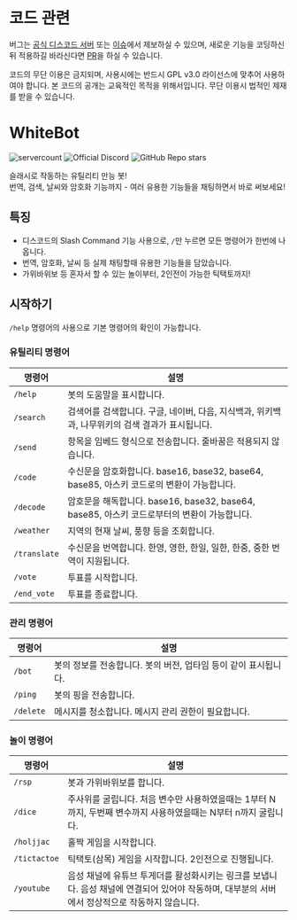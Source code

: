 # 코드 관련
버그는 [공식 디스코드 서버](https://github.com/dev-White-team/WhiteBot#%EA%B3%B5%EC%8B%9D-%EB%94%94%EC%8A%A4%EC%BD%94%EB%93%9C-%EC%84%9C%EB%B2%84) 또는 [이슈](https://github.com/dev-White-team/WhiteBot/issues)에서 제보하실 수 있으며, 새로운 기능을 코딩하신 뒤 적용하길 바라신다면 [PR](https://github.com/dev-White-team/WhiteBot/pulls)을 하실 수 있습니다.

코드의 무단 이용은 금지되며, 사용시에는 반드시 GPL v3.0 라이선스에 맞추어 사용하여야 합니다. 본 코드의 공개는 교육적인 목적을 위해서입니다. 무단 이용시 법적인 제재를 받을 수 있습니다.

# WhiteBot
![servercount](https://koreanbots.dev/api/widget/bots/servers/782777035898617886.svg?icon=true&scale=1&style=classic) ![Official Discord](https://img.shields.io/discord/795837553684774933?color=7289DA&label=Official%20Discord%20Server&logo=discord&logoColor=7289DA&link=https://discord.gg/aebSVBgzuG) ![GitHub Repo stars](https://img.shields.io/github/stars/dev-White-team/WhiteBot?style=social)

슬래시로 작동하는 유틸리티 만능 봇!\
번역, 검색, 날씨와 암호화 기능까지 - 여러 유용한 기능들을 채팅하면서 바로 써보세요!

## 특징
- 디스코드의 Slash Command 기능 사용으로, `/`만 누르면 모든 명령어가 한번에 나옵니다.
- 번역, 암호화, 날씨 등 실제 채팅할때 유용한 기능들을 담았습니다.
- 가위바위보 등 혼자서 할 수 있는 놀이부터, 2인전이 가능한 틱택토까지!

## 시작하기
`/help` 명령어의 사용으로 기본 명령어의 확인이 가능합니다.

### 유틸리티 명령어

|명령어|설명|
|---|---|
|`/help`|봇의 도움말을 표시합니다.|
|`/search`|검색어를 검색합니다. 구글, 네이버, 다음, 지식백과, 위키백과, 나무위키의 검색 결과가 표시됩니다.|
|`/send`|항목을 임베드 형식으로 전송합니다. 줄바꿈은 적용되지 않습니다.|
|`/code`|수신문을 암호화합니다. base16, base32, base64, base85, 아스키 코드로의 변환이 가능합니다.|
|`/decode`|암호문을 해독합니다. base16, base32, base64, base85, 아스키 코드로부터의 변환이 가능합니다.|
|`/weather`|지역의 현재 날씨, 풍향 등을 조회합니다.|
|`/translate`|수신문을 번역합니다. 한영, 영한, 한일, 일한, 한중, 중한 번역이 지원됩니다.|
|`/vote`|투표를 시작합니다.|
|`/end_vote`|투표를 종료합니다.|

### 관리 명령어

|명령어|설명|
|---|---|
|`/bot`|봇의 정보를 전송합니다. 봇의 버전, 업타임 등이 같이 표시됩니다.|
|`/ping`|봇의 핑을 전송합니다.|
|`/delete`|메시지를 청소합니다. 메시지 관리 권한이 필요합니다.|

### 놀이 명령어

|명령어|설명|
|---|---|
|`/rsp`|봇과 가위바위보를 합니다.|
|`/dice`|주사위를 굴립니다. 처음 변수만 사용하였을때는 1부터 N까지, 두번째 변수까지 사용하였을때는 N부터 n까지 굴립니다.|
|`/holjjac`|홀짝 게임을 시작합니다.|
|`/tictactoe`|틱택토(삼목) 게임을 시작합니다. 2인전으로 진행됩니다.|
|`/youtube`|음성 채널에 유튜브 투게더를 활성화시키는 링크를 보냅니다. 음성 채널에 연결되어 있어야 작동하며, 대부분의 서버에서 정상적으로 작동하지 않습니다.|